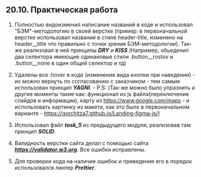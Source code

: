## **20.10. Практическая работа**

1. Полностью видоизменил написание названий в коде и использовал "БЭМ"-методологию в своей верстке (пример: в первоначальной верстке использовал названия в стиле header-title, изменено на header__title что правильно с точки зрения БЭМ-методологии). Так-же реализовал в ней принципы ***DRY*** и ***KISS*** (Например, обьеденил два селектора имеющие одинаковые стили .button__rostov и .button__none в один общий селектор и тд)

2. Удалены все :hover в коде (изменение вида кнопки при наведении) - их можно вернуть по согласованию с заказчиком - тем самым использован принцип ***YAGNI***. - P.S: (Так-же можно было упразнить и другие моменты такие как: функционал из js файла(переключение слайдов и информации), карту из https://www.google.com/maps - и использовать картинку из макета, как это было в первоначальном варианте - https://gorchitza7.github.io/Landing-figma-js/)

4. Использовал файл ***task_5*** из предыдущего модуля, реализовав там принцип ***SOLID***.
   
5. Валидность верстки сайта делал с помощью сайта ***https://validator.w3.org***. Все ошибки исправлены.

6. Для проверки кода на наличие ошибок и приведения его в порядок использовался линтер ***Prettier***.
